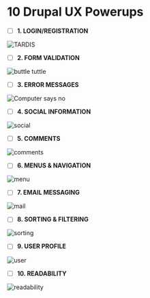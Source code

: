 # 10 Drupal UX Powerups

 
- [ ] **1.  LOGIN/REGISTRATION**

![TARDIS](https://cloud.githubusercontent.com/assets/1223264/6429046/8fca9440-bfb2-11e4-80ff-6ecaa7947730.gif)

- [ ] **2.  FORM VALIDATION**

![buttle tuttle](https://cloud.githubusercontent.com/assets/1223264/6429040/8fb7471e-bfb2-11e4-8da1-f60c880b0be7.gif) 


- [ ] **3.  ERROR MESSAGES**
 
![Computer says no](https://cloud.githubusercontent.com/assets/1223264/6429045/8fca735c-bfb2-11e4-8484-ffbfacc3c4e7.gif)

- [ ] **4.  SOCIAL INFORMATION**

![social](https://cloud.githubusercontent.com/assets/1223264/6429044/8fc9f832-bfb2-11e4-983e-d254061f5720.gif)

 
- [ ] **5.  COMMENTS**

![comments](https://cloud.githubusercontent.com/assets/1223264/6429047/8fcb1366-bfb2-11e4-8432-938b9359f77a.gif)

 
- [ ] **6.  MENUS & NAVIGATION**

![menu](https://cloud.githubusercontent.com/assets/1223264/6429043/8fc81918-bfb2-11e4-8c0d-d5c588bec520.gif)

 
- [ ] **7.  EMAIL MESSAGING**

![mail](https://cloud.githubusercontent.com/assets/1223264/6429039/8fb6b934-bfb2-11e4-908b-55c8a305402d.gif)

 
- [ ] **8.  SORTING & FILTERING**

![sorting](https://cloud.githubusercontent.com/assets/1223264/6429038/8fb647d8-bfb2-11e4-99c0-d8d4dd095980.gif)
 
- [ ] **9.  USER PROFILE**

![user](https://cloud.githubusercontent.com/assets/1223264/6429075/46c3ad2a-bfb4-11e4-8c3b-c902fe4b18fe.gif)

 
- [ ] **10. READABILITY**

![readability](https://cloud.githubusercontent.com/assets/1223264/6429041/8fb75286-bfb2-11e4-923d-678c50457001.gif)


